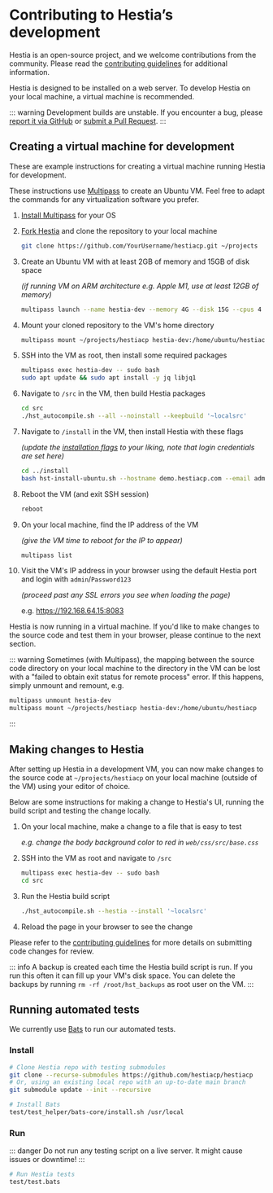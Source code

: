 # Contributing to Hestia’s development

Hestia is an open-source project, and we welcome contributions from the community. Please read the [contributing guidelines](https://github.com/hestiacp/hestiacp/blob/main/CONTRIBUTING.md) for additional information.

Hestia is designed to be installed on a web server. To develop Hestia on your local machine, a virtual machine is recommended.

::: warning
Development builds are unstable. If you encounter a bug, please [report it via GitHub](https://github.com/hestiacp/hestiacp/issues/new/choose) or [submit a Pull Request](https://github.com/hestiacp/hestiacp/pulls).
:::

## Creating a virtual machine for development

These are example instructions for creating a virtual machine running Hestia for development.

These instructions use [Multipass](https://multipass.run/) to create an Ubuntu VM. Feel free to adapt the commands for any virtualization software you prefer.

1. [Install Multipass](https://multipass.run/install) for your OS

1. [Fork Hestia](https://github.com/hestiacp/hestiacp/fork) and clone the repository to your local machine

   ```bash
   git clone https://github.com/YourUsername/hestiacp.git ~/projects
   ```

1. Create an Ubuntu VM with at least 2GB of memory and 15GB of disk space

   _(if running VM on ARM architecture e.g. Apple M1, use at least 12GB of memory)_

   ```bash
   multipass launch --name hestia-dev --memory 4G --disk 15G --cpus 4
   ```

1. Mount your cloned repository to the VM's home directory

   ```bash
   multipass mount ~/projects/hestiacp hestia-dev:/home/ubuntu/hestiacp
   ```

1. SSH into the VM as root, then install some required packages

   ```bash
   multipass exec hestia-dev -- sudo bash
   sudo apt update && sudo apt install -y jq libjq1
   ```

1. Navigate to `/src` in the VM, then build Hestia packages

   ```bash
   cd src
   ./hst_autocompile.sh --all --noinstall --keepbuild '~localsrc'
   ```

1. Navigate to `/install` in the VM, then install Hestia with these flags

   _(update the [installation flags](../introduction/getting-started#list-of-installation-options) to your liking, note that login credentials are set here)_

   ```bash
   cd ../install
   bash hst-install-ubuntu.sh --hostname demo.hestiacp.com --email admin@example.com --username admin --password Password123 --with-debs /tmp/hestiacp-src/deb/ --interactive no --force
   ```

1. Reboot the VM (and exit SSH session)

   ```bash
   reboot
   ```

1. On your local machine, find the IP address of the VM

   _(give the VM time to reboot for the IP to appear)_

   ```bash
   multipass list
   ```

1. Visit the VM's IP address in your browser using the default Hestia port and login with `admin`/`Password123`

   _(proceed past any SSL errors you see when loading the page)_

   e.g. <https://192.168.64.15:8083>

Hestia is now running in a virtual machine. If you'd like to make changes to the source code and test them in your browser, please continue to the next section.

::: warning
Sometimes (with Multipass), the mapping between the source code directory on your local machine to the directory in the VM can be lost with a "failed to obtain exit status for remote process" error. If this happens, simply unmount and remount, e.g.

```bash
multipass unmount hestia-dev
multipass mount ~/projects/hestiacp hestia-dev:/home/ubuntu/hestiacp
```

:::

## Making changes to Hestia

After setting up Hestia in a development VM, you can now make changes to the source code at `~/projects/hestiacp` on your local machine (outside of the VM) using your editor of choice.

Below are some instructions for making a change to Hestia's UI, running the build script and testing the change locally.

1. On your local machine, make a change to a file that is easy to test

   _e.g. change the body background color to red in `web/css/src/base.css`_

1. SSH into the VM as root and navigate to `/src`

   ```bash
   multipass exec hestia-dev -- sudo bash
   cd src
   ```

1. Run the Hestia build script

   ```bash
   ./hst_autocompile.sh --hestia --install '~localsrc'
   ```

1. Reload the page in your browser to see the change

Please refer to the [contributing guidelines](https://github.com/hestiacp/hestiacp/blob/main/CONTRIBUTING.md#development-guidelines) for more details on submitting code changes for review.

::: info
A backup is created each time the Hestia build script is run. If you run this often it can fill up your VM's disk space.
You can delete the backups by running `rm -rf /root/hst_backups` as root user on the VM.
:::

## Running automated tests

We currently use [Bats](https://github.com/bats-core/bats-core) to run our automated tests.

### Install

```bash
# Clone Hestia repo with testing submodules
git clone --recurse-submodules https://github.com/hestiacp/hestiacp
# Or, using an existing local repo with an up-to-date main branch
git submodule update --init --recursive

# Install Bats
test/test_helper/bats-core/install.sh /usr/local
```

### Run

::: danger
Do not run any testing script on a live server. It might cause issues or downtime!
:::

```bash
# Run Hestia tests
test/test.bats
```
